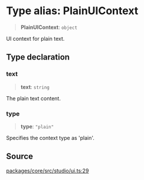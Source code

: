 # Type alias: PlainUIContext

> **PlainUIContext**: `object`

UI context for plain text.

## Type declaration

### text

> **text**: `string`

The plain text content.

### type

> **type**: `"plain"`

Specifies the context type as 'plain'.

## Source

[packages/core/src/studio/ui.ts:29](https://github.com/VictorS67/encre/blob/42c3bddca4be2d23ad959c1c99381eefbf43789c/packages/core/src/studio/ui.ts#L29)
